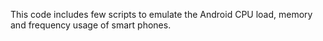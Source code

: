 This code includes few scripts to emulate the Android CPU load, memory and frequency usage of smart phones. 
